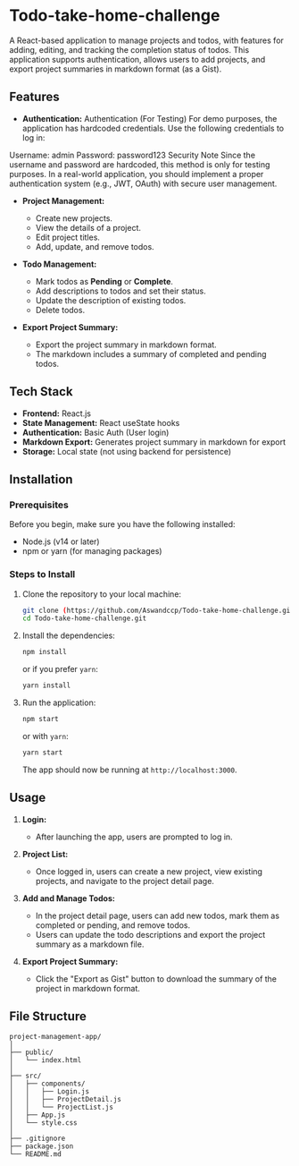 # Todo-take-home-challenge

A React-based application to manage projects and todos, with features for adding, editing, and tracking the completion status of todos. This application supports authentication, allows users to add projects, and export project summaries in markdown format (as a Gist).

## Features

- **Authentication:**
 Authentication (For Testing)
For demo purposes, the application has hardcoded credentials. Use the following credentials to log in:

Username: admin
Password: password123
Security Note
Since the username and password are hardcoded, this method is only for testing purposes. In a real-world application, you should implement a proper authentication system (e.g., JWT, OAuth) with secure user management.


- **Project Management:**
  - Create new projects.
  - View the details of a project.
  - Edit project titles.
  - Add, update, and remove todos.

- **Todo Management:**
  - Mark todos as **Pending** or **Complete**.
  - Add descriptions to todos and set their status.
  - Update the description of existing todos.
  - Delete todos.

- **Export Project Summary:**
  - Export the project summary in markdown format.
  - The markdown includes a summary of completed and pending todos.

## Tech Stack

- **Frontend:** React.js
- **State Management:** React useState hooks
- **Authentication:** Basic Auth (User login)
- **Markdown Export:** Generates project summary in markdown for export
- **Storage:** Local state (not using backend for persistence)

## Installation

### Prerequisites

Before you begin, make sure you have the following installed:

- Node.js (v14 or later)
- npm or yarn (for managing packages)

### Steps to Install

1. Clone the repository to your local machine:
   ```bash
   git clone (https://github.com/Aswandccp/Todo-take-home-challenge.git)
   cd Todo-take-home-challenge.git
   ```

2. Install the dependencies:
   ```bash
   npm install
   ```

   or if you prefer `yarn`:
   ```bash
   yarn install
   ```

3. Run the application:
   ```bash
   npm start
   ```

   or with `yarn`:
   ```bash
   yarn start
   ```

   The app should now be running at `http://localhost:3000`.

## Usage

1. **Login:**
   - After launching the app, users are prompted to log in.

2. **Project List:**
   - Once logged in, users can create a new project, view existing projects, and navigate to the project detail page.

3. **Add and Manage Todos:**
   - In the project detail page, users can add new todos, mark them as completed or pending, and remove todos.
   - Users can update the todo descriptions and export the project summary as a markdown file.

4. **Export Project Summary:**
   - Click the "Export as Gist" button to download the summary of the project in markdown format.

## File Structure

```plaintext
project-management-app/
│
├── public/
│   └── index.html
│
├── src/
│   ├── components/
│   │   ├── Login.js
│   │   ├── ProjectDetail.js
│   │   └── ProjectList.js
│   ├── App.js
│   └── style.css
│
├── .gitignore
├── package.json
└── README.md
```
